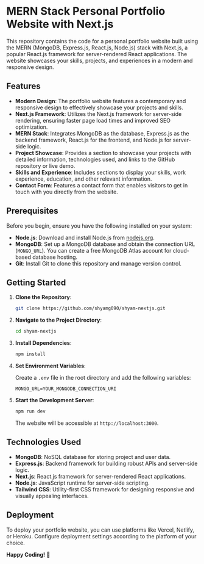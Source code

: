# MERN Stack Personal Portfolio Website with Next.js

This repository contains the code for a personal portfolio website built using the MERN (MongoDB, Express.js, React.js, Node.js) stack with Next.js, a popular React.js framework for server-rendered React applications. The website showcases your skills, projects, and experiences in a modern and responsive design.

## Features

- **Modern Design**: The portfolio website features a contemporary and responsive design to effectively showcase your projects and skills.
- **Next.js Framework**: Utilizes the Next.js framework for server-side rendering, ensuring faster page load times and improved SEO optimization.
- **MERN Stack**: Integrates MongoDB as the database, Express.js as the backend framework, React.js for the frontend, and Node.js for server-side logic.
- **Project Showcase**: Provides a section to showcase your projects with detailed information, technologies used, and links to the GitHub repository or live demo.
- **Skills and Experience**: Includes sections to display your skills, work experience, education, and other relevant information.
- **Contact Form**: Features a contact form that enables visitors to get in touch with you directly from the website.

## Prerequisites

Before you begin, ensure you have the following installed on your system:

- **Node.js**: Download and install Node.js from [nodejs.org](https://nodejs.org/).
- **MongoDB**: Set up a MongoDB database and obtain the connection URL (`MONGO_URL`). You can create a free MongoDB Atlas account for cloud-based database hosting.
- **Git**: Install Git to clone this repository and manage version control.

## Getting Started

1. **Clone the Repository**:

    ```bash
    git clone https://github.com/shyamg090/shyam-nextjs.git
    ```

2. **Navigate to the Project Directory**:

    ```bash
    cd shyam-nextjs
    ```

3. **Install Dependencies**:

    ```bash
    npm install
    ```

4. **Set Environment Variables**:

    Create a `.env` file in the root directory and add the following variables:

    ```plaintext
    MONGO_URL=YOUR_MONGODB_CONNECTION_URI
    ```

5. **Start the Development Server**:

    ```bash
    npm run dev
    ```

    The website will be accessible at `http://localhost:3000`.

## Technologies Used

- **MongoDB**: NoSQL database for storing project and user data.
- **Express.js**: Backend framework for building robust APIs and server-side logic.
- **Next.js**: React.js framework for server-rendered React applications.
- **Node.js**: JavaScript runtime for server-side scripting.
- **Tailwind CSS**: Utility-first CSS framework for designing responsive and visually appealing interfaces.

## Deployment

To deploy your portfolio website, you can use platforms like Vercel, Netlify, or Heroku. Configure deployment settings according to the platform of your choice.



**Happy Coding!** 🚀